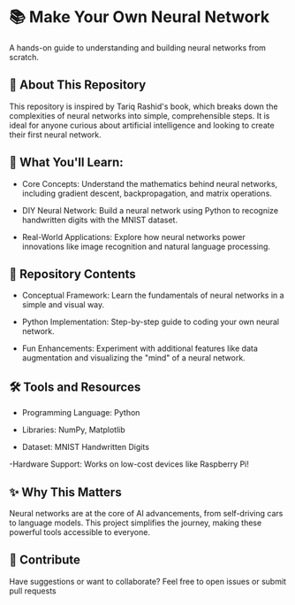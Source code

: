 # 📚 Make Your Own Neural Network

A hands-on guide to understanding and building neural networks from scratch.

## 🚀 About This Repository

This repository is inspired by Tariq Rashid's book, which breaks down the complexities of neural networks into simple, comprehensible steps. It is ideal for anyone curious about artificial intelligence and looking to create their first neural network.

## 🧠 What You'll Learn:

- Core Concepts: Understand the mathematics behind neural networks, including gradient descent, backpropagation, and matrix operations.

- DIY Neural Network: Build a neural network using Python to recognize handwritten digits with the MNIST dataset.

- Real-World Applications: Explore how neural networks power innovations like image recognition and natural language processing.

## 📂 Repository Contents

- Conceptual Framework: Learn the fundamentals of neural networks in a simple and visual way.

- Python Implementation: Step-by-step guide to coding your own neural network.

- Fun Enhancements: Experiment with additional features like data augmentation and visualizing the "mind" of a neural network.

## 🛠️ Tools and Resources

- Programming Language: Python

- Libraries: NumPy, Matplotlib

- Dataset: MNIST Handwritten Digits

-Hardware Support: Works on low-cost devices like Raspberry Pi!

## ✨ Why This Matters

Neural networks are at the core of AI advancements, from self-driving cars to language models. This project simplifies the journey, making these powerful tools accessible to everyone.

## 🤝 Contribute

Have suggestions or want to collaborate? Feel free to open issues or submit pull requests
